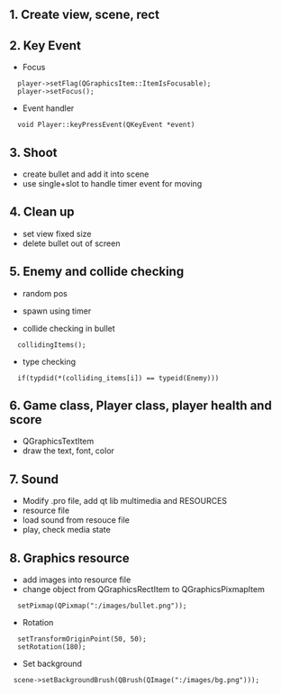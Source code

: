 

## 1. Create view, scene, rect


## 2. Key Event
- Focus
```
  player->setFlag(QGraphicsItem::ItemIsFocusable);
  player->setFocus();
```

- Event handler
```
  void Player::keyPressEvent(QKeyEvent *event)
```

## 3. Shoot
- create bullet and add it into scene
- use single+slot to handle timer event for moving

## 4. Clean up
- set view fixed size
- delete bullet out of screen

## 5. Enemy and collide checking
- random pos

- spawn using timer

- collide checking in bullet
```
  collidingItems();
```
- type checking
``` 
  if(typdid(*(colliding_items[i]) == typeid(Enemy)))
```

## 6. Game class, Player class, player health and score
- QGraphicsTextItem 
- draw the text, font, color

## 7. Sound
- Modify .pro file, add qt lib multimedia and RESOURCES
- resource file
- load sound from resouce file
- play, check media state


## 8. Graphics resource
- add images into resource file
- change object from QGraphicsRectItem to QGraphicsPixmapItem
```
  setPixmap(QPixmap(":/images/bullet.png"));
```
- Rotation
```
  setTransformOriginPoint(50, 50);
  setRotation(180);
```
- Set background
```
 scene->setBackgroundBrush(QBrush(QImage(":/images/bg.png")));
```